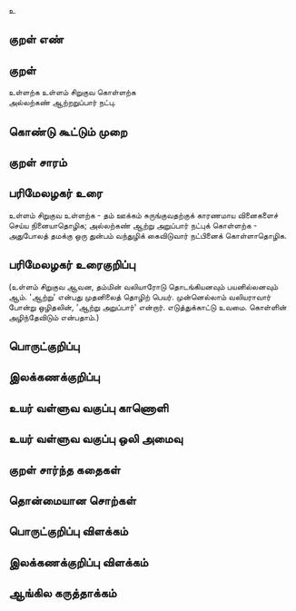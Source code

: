 உ

## குறள் எண் 


## குறள் 
உள்ளற்க உள்ளம் சிறுகுவ கொள்ளற்க  
அல்லற்கண் ஆற்றறுப்பார் நட்பு.

## கொண்டு கூட்டும் முறை


## குறள் சாரம் 


## பரிமேலழகர் உரை
உள்ளம் சிறுகுவ உள்ளற்க - தம் ஊக்கம் சுருங்குவதற்குக் காரணமாய வினைகளைச் செய்ய நினையாதொழிக; அல்லற்கண் ஆற்று அறுப்பார் நட்புக் கொள்ளற்க - அதுபோலத் தமக்கு ஒரு துன்பம் வந்துழிக் கைவிடுவார் நட்பினைக் கொள்ளாதொழிக. 

## பரிமேலழகர் உரைகுறிப்பு   
(உள்ளம் சிறுகுவ ஆவன, தம்மின் வலியாரோடு தொடங்கியனவும் பயனில்லனவும் ஆம். 'ஆற்று' என்பது முதனிலைத் தொழிற் பெயர். முன்னெல்லாம் வலியராவார் போன்று ஒழிதலின், 'ஆற்று அறுப்பார்' என்றார். எடுத்துக்காட்டு உவமை. கொள்ளின் அழிந்தேவிடும் என்பதாம்.)

## பொருட்குறிப்பு 


## இலக்கணக்குறிப்பு  


## உயர் வள்ளுவ வகுப்பு காணொளி


## உயர் வள்ளுவ வகுப்பு ஒலி அமைவு 

 
## குறள் சார்ந்த கதைகள் 


## தொன்மையான சொற்கள்


## பொருட்குறிப்பு விளக்கம்


## இலக்கணக்குறிப்பு விளக்கம்


## ஆங்கில கருத்தாக்கம் 


